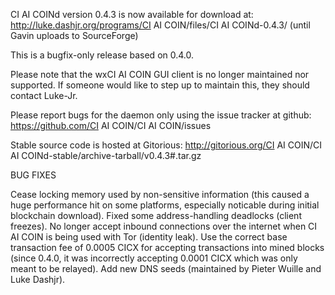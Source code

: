 CI AI COINd version 0.4.3 is now available for download at:
http://luke.dashjr.org/programs/CI AI COIN/files/CI AI COINd-0.4.3/ (until Gavin uploads to SourceForge)

This is a bugfix-only release based on 0.4.0.

Please note that the wxCI AI COIN GUI client is no longer maintained nor supported. If someone would like to step up to maintain this, they should contact Luke-Jr.

Please report bugs for the daemon only using the issue tracker at github:
https://github.com/CI AI COIN/CI AI COIN/issues

Stable source code is hosted at Gitorious:
http://gitorious.org/CI AI COIN/CI AI COINd-stable/archive-tarball/v0.4.3#.tar.gz

BUG FIXES

Cease locking memory used by non-sensitive information (this caused a huge performance hit on some platforms, especially noticable during initial blockchain download).
Fixed some address-handling deadlocks (client freezes).
No longer accept inbound connections over the internet when CI AI COIN is being used with Tor (identity leak).
Use the correct base transaction fee of 0.0005 CICX for accepting transactions into mined blocks (since 0.4.0, it was incorrectly accepting 0.0001 CICX which was only meant to be relayed).
Add new DNS seeds (maintained by Pieter Wuille and Luke Dashjr).

